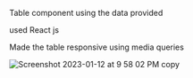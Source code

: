 Table component using the data provided 

used React js 

Made the table responsive using media queries 

![Screenshot 2023-01-12 at 9 58 02 PM copy](https://user-images.githubusercontent.com/76957823/212125308-e05f0427-c0b7-4d5a-a9d9-558b01f3074d.png)
